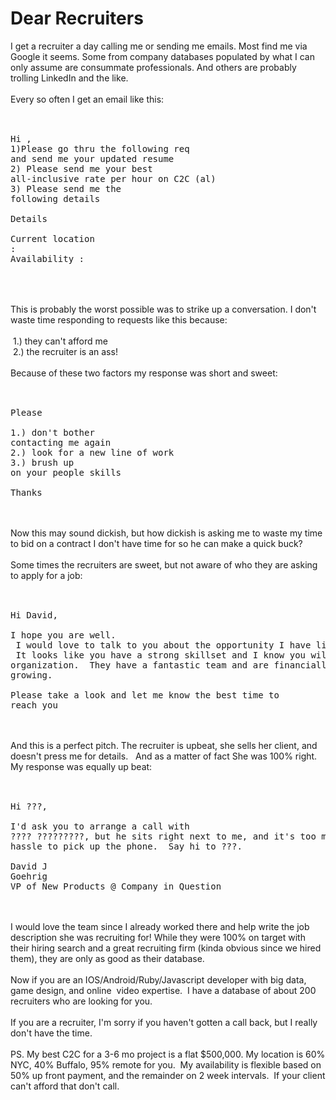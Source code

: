 Dear Recruiters
===============

I get a recruiter a day calling me or sending me emails. Most find me via Google it seems. Some from company databases populated by what I can only assume are consummate professionals. And others are probably trolling LinkedIn and the like. <br><br>Every so often I get an email like this:<br><br><pre><br>Hi ,<br>1)Please go thru the following req and send me your updated resume<br>2) Please send me your best all-inclusive rate per hour on C2C (al)<br>3) Please send me the following details<br> <br>Details<br> <br>Current location :<br>Availability :<br> <br></pre><br><br>This is probably the worst possible was to strike up a conversation. I don&#39;t waste time responding to requests like this because:<br><br> 1.) they can&#39;t afford me<br> 2.) the recruiter is an ass!<br><br>Because of these two factors my response was short and sweet:<br><br><pre><br>Please <br><br>1.) don&#39;t bother contacting me again<br>2.) look for a new line of work<br>3.) brush up on your people skills<br><br>Thanks<br></pre><br><br>Now this may sound dickish, but how dickish is asking me to waste my time to bid on a contract I don&#39;t have time for so he can make a quick buck?<br><br>Some times the recruiters are sweet, but not aware of who they are asking to apply for a job:<br><br><pre><br>Hi David,<br><br>I hope you are well.  I would love to talk to you about the opportunity I have listed below.  It looks like you have a strong skillset and I know you will love this organization.  They have a fantastic team and are financially stable and growing.<br><br>Please take a look and let me know the best time to reach you<br></pre><br><br>And this is a perfect pitch. The recruiter is upbeat, she sells her client, and doesn&#39;t press me for details.   And as a matter of fact She was 100% right. My response was equally up beat:<br><br><pre><br>Hi ???,<br><br>I&#39;d ask you to arrange a call with ???? ?????????, but he sits right next to me, and it&#39;s too much of a hassle to pick up the phone.  Say hi to ???. <br><br>David J Goehrig<br>VP of New Products @ Company in Question<br></pre><br><br>I would love the team since I already worked there and help write the job description she was recruiting for! While they were 100% on target with their hiring search and a great recruiting firm (kinda obvious since we hired them), they are only as good as their database. <br><br>Now if you are an IOS/Android/Ruby/Javascript developer with big data, game design, and online  video expertise.  I have a database of about 200 recruiters who are looking for you. <br><br>If you are a recruiter, I&#39;m sorry if you haven&#39;t gotten a call back, but I really don&#39;t have the time. <br><br>PS. My best C2C for a 3-6 mo project is a flat $500,000. My location is 60% NYC, 40% Buffalo, 95% remote for you.  My availability is flexible based on 50% up front payment, and the remainder on 2 week intervals.  If your client can&#39;t afford that don&#39;t call. 
